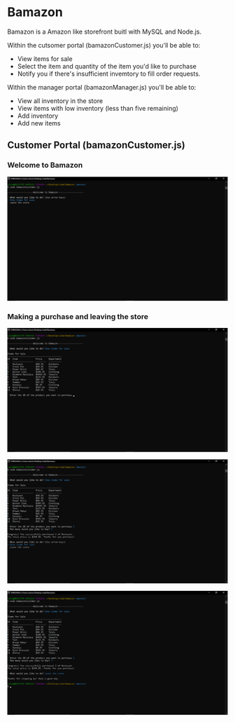 # Bamazon
Bamazon is a Amazon like storefront buitl with MySQL and Node.js.

Within the cutsomer portal (bamazonCustomer.js) you'll be able to:

- View items for sale
- Select the item and quantity of the item you'd like to purchase
- Notify you if there's insufficient invemtory to fill order requests.

Within the manager portal (bamazonManager.js) you'll be able to:

- View all inventory in the store
- View items with low inventory (less than five remaining)
- Add inventory
- Add new items

## Customer Portal (bamazonCustomer.js)

### Welcome to Bamazon

![Screen shot](images/Bam1.png)

### Making a purchase and leaving the store

![Screen shot](images/BamPur.png)

![Screen shot](images/BamPur2.png)

![Screen shot](images/leavestore.png)